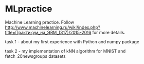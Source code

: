 # MLpractice
Machine Learning practice.
Follow http://www.machinelearning.ru/wiki/index.php?title=Практикум_на_ЭВМ_(317)/2015-2016 for more details.

task 1 - about my first experience with Python and numpy package

task 2 - my implementation of kNN algorithm for MNIST and fetch_20newsgroups datasets
